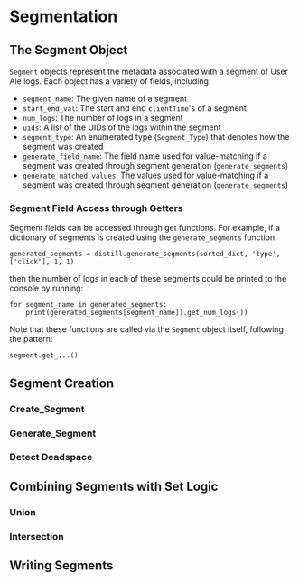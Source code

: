 # Segmentation 

## The Segment Object
`Segment` objects represent the metadata associated with a segment of User Ale logs.  Each object has a variety of fields, including:
- `segment_name`: The given name of a segment
- `start_end_val`: The start and end `clientTime`'s of a segment
- `num_logs`: The number of logs in a segment
- `uids`: A list of the UIDs of the logs within the segment
- `segment_type`: An enumerated type (`Segment_Type`) that denotes how the segment was created
- `generate_field_name`: The field name used for value-matching if a segment was created through segment generation (`generate_segments`)
- `generate_matched_values`: The values used for value-matching if a segment was created through segment generation (`generate_segments`)

### Segment Field Access through Getters
Segment fields can be accessed through get functions.  For example, if a dictionary of segments is created using the `generate_segments` function:
```
generated_segments = distill.generate_segments(sorted_dict, 'type', ['click'], 1, 1)
```
then the number of logs in each of these segments could be printed to the console by running:
```
for segment_name in generated_segments:
    print(generated_segments[segment_name]).get_num_logs())
```
Note that these functions are called via the `Segment` object itself, following the pattern:
```
segment.get_...()
```
## Segment Creation
### Create_Segment
### Generate_Segment
### Detect Deadspace

## Combining Segments with Set Logic
### Union
### Intersection

## Writing Segments